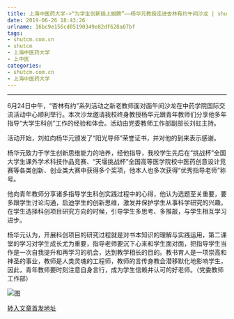 ```yaml
---
title: 上海中医药大学->“为学生创新插上翅膀”——杨华元教授走进杏林有约午间沙龙 | shutcm.com.cn
date: 2019-06-26 18:43:26
urlname: 16bc9e156cd85190349e82df628a07bf
tags: 
- shutcm.com.cn
- shutcm
- 上海中医药大学
- 上中医
categories:
- shutcm.com.cn
- 上海中医药大学
---
```



****

6月24日中午，“杏林有约”系列活动之新老教师面对面午间沙龙在中药学院国际交流活动中心顺利举行。本次沙龙邀请我校终身教授杨华元跟青年教师们分享他多年指导“大学生科创”工作的经验和体会。活动由党委教师工作部副部长刘虹主持。

活动开始，刘虹向杨华元颁发了“阳光导师”荣誉证书，并对他的到来表示感谢。

杨华元致力于学生创新思维能力的培养，经他指导，我校学生先后在“挑战杯”全国大学生课外学术科技作品竞赛、“天堰挑战杯”全国高等医学院校中医药创意设计竞赛等各类创新、创业类大赛中获得多个奖项，他本人也多次获得“优秀指导老师”称号。

他向青年教师分享诸多指导学生科创实践过程中的心得，他认为选题至关重要，要多跟学生讨论沟通，启迪学生的创新思维，激发并保护学生从事科学研究的兴趣，在学生选择科创项目研究方向的时候，引导学生多思考、多推敲，与学生相互学习进步。

杨华元认为，开展科创项目的研究过程就是对书本知识的理解与实践运用，第二课堂的学习对学生成长尤为重要，指导老师要沉下心来和学生面对面，把指导学生当作是一次自我提升和再学习的机会，达到教学相长的目的。教书育人是一项崇高和神圣的事业，教师是人类灵魂的工程师，教师的言传身教会潜移默化地影响学生，因此，青年教师要时刻注意自身言行，成为学生信赖并认可的好老师。（党委教师工作部）



![图](http://www.shutcm.edu.cn/_upload/article/images/d2/34/515e412048cea6546a376fb7ed3e/a5465e74-71f4-48ce-9a70-0a30adb26d0e.jpg)

[转入文章首发地址](http://www.shutcm.edu.cn/2019/0626/c973a110542/page.htm)